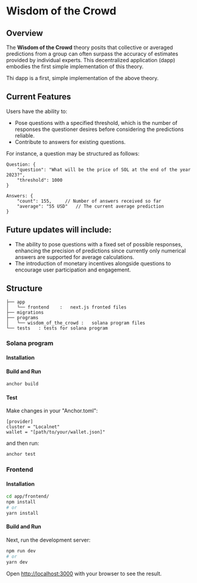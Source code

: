# Wisdom of the Crowd

## Overview

The **Wisdom of the Crowd** theory posits that collective or averaged predictions from a group can often surpass the accuracy of estimates provided by individual experts. This decentralized application (dapp) embodies the first simple implementation of this theory.

Thi dapp is a first, simple implementation of the above theory.

## Current Features

Users have the ability to:
- Pose questions with a specified threshold, which is the number of responses the questioner desires before considering the predictions reliable.
- Contribute to answers for existing questions.

For instance, a question may be structured as follows:

```
Question: {
    "question": "What will be the price of SOL at the end of the year 2023?",
    "threshold": 1000
}
```
```
Answers: {
    "count": 155,     // Number of answers received so far
    "average": "55 USD"   // The current average prediction
}
```

## Future updates will include:

- The ability to pose questions with a fixed set of possible responses, enhancing the precision of predictions since currently only numerical answers are supported for average calculations.
- The introduction of monetary incentives alongside questions to encourage user participation and engagement.


## Structure
```
├── app
│   └── frontend    :   next.js fronted files
├── migrations
├── programs
│   └── wisdom_of_the_crowd :   solana program files
└── tests   : tests for solana program
```

### Solana program
#### Installation

#### Build and Run
```bash
anchor build
```

#### Test
Make changes in your "Anchor.toml":
```
[provider]
cluster = "Localnet"
wallet = "[path/to/your/wallet.json]"
```
and then run:
```bash
anchor test
```

### Frontend
#### Installation

```bash
cd app/frontend/
npm install
# or
yarn install
```

#### Build and Run

Next, run the development server:

```bash
npm run dev
# or
yarn dev
```

Open [http://localhost:3000](http://localhost:3000) with your browser to see the result.